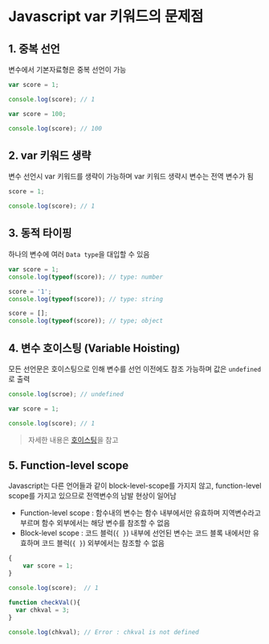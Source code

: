 # Javascript var 키워드의 문제점

## 1. 중복 선언

변수에서 기본자료형은 중복 선언이 가능

```javascript
var score = 1;

console.log(score); // 1

var score = 100;

console.log(score); // 100
```

## 2. var 키워드 생략

변수 선언시 var 키워드를 생략이 가능하며 var 키워드 생략시 변수는 전역 변수가 됨

```javascript
score = 1;

console.log(score); // 1
```

## 3. 동적 타이핑

하나의 변수에 여러 `Data type`을 대입할 수 있음

```javascript
var score = 1; 
console.log(typeof(score)); // type: number

score = '1';   
console.log(typeof(score)); // type: string

score = [];
console.log(typeof(score)); // type; object
```

## 4. 변수 호이스팅 (Variable Hoisting)

모든 선언문은 호이스팅으로 인해 변수를 선언 이전에도 참조 가능하며 값은 `undefined`로 출력

```javascript
console.log(scroe); // undefined

var score = 1;

console.log(score); // 1
```

>  자세한 내용은 <a href="http://jinwoopark94.github.io/2018/02/14/javascript-hoisting/" >호이스팅</a>을 참고

## 5. Function-level scope

Javascript는 다른 언어들과 같이 block-level-scope를 가지지 않고, function-level scope를 가지고 있으므로 전역변수의 남발 현상이 일어남

- Function-level scope : 함수내의 변수는 함수 내부에서만 유효하며 지역변수라고 부르며 함수 외부에서는 해당 변수를 참조할 수 없음
- Block-level scope : 코드 블럭(`{ }`) 내부에 선언된 변수는 코드 블록 내에서만 유효하며 코드 블럭(`{ }`) 외부에서는 참조할 수 없음

```javascript
{
	var score = 1;
}

console.log(score);  // 1

function checkVal(){
  var chkval = 3;
}

console.log(chkval); // Error : chkval is not defined 
```